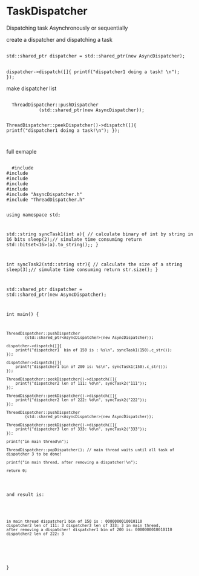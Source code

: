 # TaskDispatcher
Dispatching task Asynchronously or sequentially 


create a dispatcher and dispatching a task

<code>
std::shared_ptr<AsyncDispatcher> dispatcher = std::shared_ptr<AsyncDispatcher>(new AsyncDispatcher);
  
dispatcher->dispatch([]{
        printf("dispatcher1 doing a task! \n");
  });
</code>

make dispatcher list 

<code>
  ThreadDispatcher::pushDispatcher
            (std::shared_ptr<AsyncDispatcher>(new AsyncDispatcher));
  
  ThreadDispatcher::peekDispatcher()->dispatch([]{
        printf("dispatcher1 doing a task!\n");
    });

</code>


full exmaple 

<code>
  #include <iostream>
#include <functional>
#include <tr1/memory>
#include <bitset>
#include <zconf.h>
#include "AsyncDispatcher.h"
#include "ThreadDispatcher.h"

using namespace std;

std::string syncTask1(int a){ // calculate binary of int by string in 16 bits
    sleep(2);// simulate time consuming
    return std::bitset<16>(a).to_string();;
}

int syncTask2(std::string str){ // calculate the size of a string
    sleep(3);// simulate time consuming
    return str.size();
}


std::shared_ptr<AsyncDispatcher> dispatcher = std::shared_ptr<AsyncDispatcher>(new AsyncDispatcher);


int main() {


    ThreadDispatcher::pushDispatcher
            (std::shared_ptr<AsyncDispatcher>(new AsyncDispatcher));

    dispatcher->dispatch([]{
        printf("dispatcher1  bin of 150 is : %s\n", syncTask1(150).c_str());
    });

    dispatcher->dispatch([]{
        printf("dispatcher1 bin of 200 is: %s\n", syncTask1(150).c_str());
    });

    ThreadDispatcher::peekDispatcher()->dispatch([]{
        printf("dispatcher2 len of 111: %d\n", syncTask2("111"));
    });

    ThreadDispatcher::peekDispatcher()->dispatch([]{
        printf("dispatcher2 len of 222: %d\n", syncTask2("222"));
    });

    ThreadDispatcher::pushDispatcher
            (std::shared_ptr<AsyncDispatcher>(new AsyncDispatcher));

    ThreadDispatcher::peekDispatcher()->dispatch([]{
        printf("dispatcher3 len of 333: %d\n", syncTask2("333"));
    });

    printf("in main thread\n");

    ThreadDispatcher::popDispatcher(); // main thread waits until all task of dispatcher 3 to be done!

    printf("in main thread, after removing a dispatcher!\n");

    return 0;
}
</code>

and result is:

<code>

in main thread
dispatcher1  bin of 150 is : 0000000010010110
dispatcher2 len of 111: 3
dispatcher3 len of 333: 3
in main thread, after removing a dispatcher!
dispatcher1 bin of 200 is: 0000000010010110
dispatcher2 len of 222: 3

</code>
